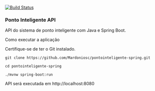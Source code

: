 [![Build Status](https://travis-ci.com/Mardoniosc/pontointeligente-spring.svg?branch=master)](https://travis-ci.com/Mardoniosc/pontointeligente-spring)

### Ponto Inteligente API

API do sistema de ponto inteligente com Java e Spring Boot.

Como executar a aplicação

Certifique-se de ter o Git instalado.

`git clone https://github.com/Mardoniosc/pontointeligente-spring.git`

`cd pontointeligente-spring`

`./mvnw spring-boot:run`

API será executada em http://localhost:8080